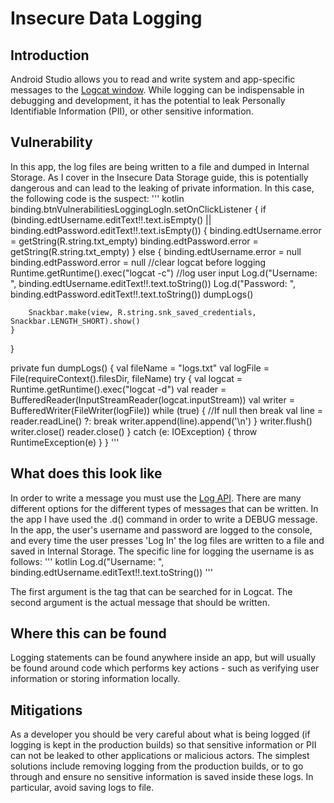 # Insecure Data Logging

## Introduction
Android Studio allows you to read and write system and app-specific messages to the [Logcat window](https://developer.android.com/studio/debug/am-logcat). While logging can be indispensable in debugging and development, it has the potential to leak Personally Identifiable Information (PII), or other sensitive information.

## Vulnerability
In this app, the log files are being written to a file and dumped in Internal Storage. As I cover in the Insecure Data Storage guide, this is potentially dangerous and can lead to the leaking of private information.
In this case, the following code is the suspect:
''' kotlin
binding.btnVulnerabilitiesLoggingLogIn.setOnClickListener {
    if (binding.edtUsername.editText!!.text.isEmpty() ||
        binding.edtPassword.editText!!.text.isEmpty()) {
        binding.edtUsername.error = getString(R.string.txt_empty)
        binding.edtPassword.error = getString(R.string.txt_empty)
    } else {
        binding.edtUsername.error = null
        binding.edtPassword.error = null
        //clear logcat before logging
        Runtime.getRuntime().exec("logcat -c")
        //log user input
        Log.d("Username: ", binding.edtUsername.editText!!.text.toString())
        Log.d("Password: ", binding.edtPassword.editText!!.text.toString())
        dumpLogs()
        
        Snackbar.make(view, R.string.snk_saved_credentials, Snackbar.LENGTH_SHORT).show()
    }
}

private fun dumpLogs() {
    val fileName = "logs.txt"
    val logFile = File(requireContext().filesDir, fileName)
    try {
        val logcat = Runtime.getRuntime().exec("logcat -d")
        val reader = BufferedReader(InputStreamReader(logcat.inputStream))
        val writer = BufferedWriter(FileWriter(logFile))
        while (true) {
            //If null then break
            val line = reader.readLine() ?: break
            writer.append(line).append('\n')
        }
        writer.flush()
        writer.close()
        reader.close()
    } catch (e: IOException) {
        throw RuntimeException(e)
    }
}
'''

## What does this look like
In order to write a message you must use the [Log API](https://developer.android.com/reference/android/util/Log). There are many different options for the different types of messages that can be written. In the app I have used the .d() command in order to write a DEBUG message. In the app, the user's username and password are logged to the console, and every time the user presses 'Log In' the log files are written to a file and saved in Internal Storage.
The specific line for logging the username is as follows:
''' kotlin
Log.d("Username: ", binding.edtUsername.editText!!.text.toString())
'''

The first argument is the tag that can be searched for in Logcat. The second argument is the actual message that should be written.

## Where this can be found
Logging statements can be found anywhere inside an app, but will usually be found around code which performs key actions - such as verifying user information or storing information locally.

## Mitigations
As a developer you should be very careful about what is being logged (if logging is kept in the production builds) so that sensitive information or PII can not be leaked to other applications or malicious actors. The simplest solutions include removing logging from the production builds, or to go through and ensure no sensitive information is saved inside these logs. In particular, avoid saving logs to file.
